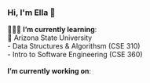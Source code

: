 ### Hi, I'm Ella 👋

<!--
**ellarushing/ellarushing** is a ✨ _special_ ✨ repository because its `README.md` (this file) appears on your GitHub profile.

Here are some ideas to get you started:

- 🔭 I’m currently working on ...
- 🌱 I’m currently learning ...
- 👯 I’m looking to collaborate on ...
- 🤔 I’m looking for help with ...
- 💬 Ask me about ...
- 📫 How to reach me: ...
- 😄 Pronouns: ...
- ⚡ Fun fact: ...
-->
 👩🏻‍💻 **I’m currently learning**:  
    🔱 Arizona State University  
     - Data Structures & Algorithsm  (CSE 310)   
     - Intro to Software Engineering (CSE 360)  <br /> <br />
    **I’m currently working on**: 
    
